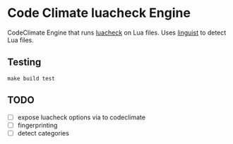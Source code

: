 # Code Climate luacheck Engine

CodeClimate Engine that runs [luacheck](https://github.com/mpeterv/luacheck/) on Lua files.
Uses [linguist](https://github.com/github/linguist) to detect Lua files.

## Testing

```shell
make build test
```

## TODO

- [ ] expose luacheck options via to codeclimate
- [ ] fingerprinting
- [ ] detect categories
